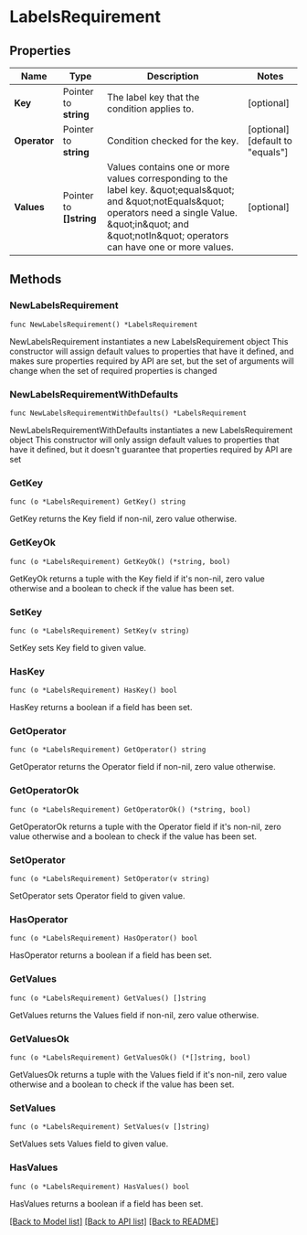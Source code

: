 # LabelsRequirement

## Properties

Name | Type | Description | Notes
------------ | ------------- | ------------- | -------------
**Key** | Pointer to **string** | The label key that the condition applies to. | [optional] 
**Operator** | Pointer to **string** | Condition checked for the key. | [optional] [default to "equals"]
**Values** | Pointer to **[]string** | Values contains one or more values corresponding to the label key. \&quot;equals\&quot; and \&quot;notEquals\&quot; operators need a single Value. \&quot;in\&quot; and \&quot;notIn\&quot; operators can have one or more values. | [optional] 

## Methods

### NewLabelsRequirement

`func NewLabelsRequirement() *LabelsRequirement`

NewLabelsRequirement instantiates a new LabelsRequirement object
This constructor will assign default values to properties that have it defined,
and makes sure properties required by API are set, but the set of arguments
will change when the set of required properties is changed

### NewLabelsRequirementWithDefaults

`func NewLabelsRequirementWithDefaults() *LabelsRequirement`

NewLabelsRequirementWithDefaults instantiates a new LabelsRequirement object
This constructor will only assign default values to properties that have it defined,
but it doesn't guarantee that properties required by API are set

### GetKey

`func (o *LabelsRequirement) GetKey() string`

GetKey returns the Key field if non-nil, zero value otherwise.

### GetKeyOk

`func (o *LabelsRequirement) GetKeyOk() (*string, bool)`

GetKeyOk returns a tuple with the Key field if it's non-nil, zero value otherwise
and a boolean to check if the value has been set.

### SetKey

`func (o *LabelsRequirement) SetKey(v string)`

SetKey sets Key field to given value.

### HasKey

`func (o *LabelsRequirement) HasKey() bool`

HasKey returns a boolean if a field has been set.

### GetOperator

`func (o *LabelsRequirement) GetOperator() string`

GetOperator returns the Operator field if non-nil, zero value otherwise.

### GetOperatorOk

`func (o *LabelsRequirement) GetOperatorOk() (*string, bool)`

GetOperatorOk returns a tuple with the Operator field if it's non-nil, zero value otherwise
and a boolean to check if the value has been set.

### SetOperator

`func (o *LabelsRequirement) SetOperator(v string)`

SetOperator sets Operator field to given value.

### HasOperator

`func (o *LabelsRequirement) HasOperator() bool`

HasOperator returns a boolean if a field has been set.

### GetValues

`func (o *LabelsRequirement) GetValues() []string`

GetValues returns the Values field if non-nil, zero value otherwise.

### GetValuesOk

`func (o *LabelsRequirement) GetValuesOk() (*[]string, bool)`

GetValuesOk returns a tuple with the Values field if it's non-nil, zero value otherwise
and a boolean to check if the value has been set.

### SetValues

`func (o *LabelsRequirement) SetValues(v []string)`

SetValues sets Values field to given value.

### HasValues

`func (o *LabelsRequirement) HasValues() bool`

HasValues returns a boolean if a field has been set.


[[Back to Model list]](../README.md#documentation-for-models) [[Back to API list]](../README.md#documentation-for-api-endpoints) [[Back to README]](../README.md)


